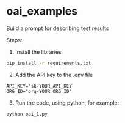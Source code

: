 # oai_examples

Build a prompt for describing test results

Steps:

1. Install the libraries
```bash
pip install -r requirements.txt
```

2. Add the API key to the .env file
```
API_KEY="sk-YOUR_API_KEY
ORG_ID="org-YOUR ORG_ID"
```

3. Run the code, using python, for example:
```
python oai_1.py
```

